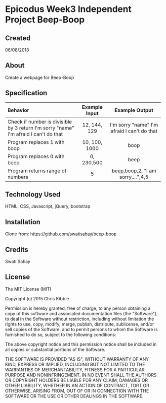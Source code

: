 # Epicodus Week3 Independent Project Beep-Boop

## Created

06/08/2018

## About

Create a webpage for Beep-Boop

## Specification


|Behavior|Example Input|Example Output|
|:--------|:-------------:|:--------------:|
|Check if number is divisible by 3 return I'm sorry "name" I'm afraid I can't do that|12, 144, 129|I'm sorry "name" I'm afraid I can't do that
|Program replaces 1 with boop |10, 100, 1000|boop
|Program replaces 0 with beep |0, 230,500|beep
|Program returns range of numbers  |5|beep,boop,2, "I am sorry....",4,5


## Technology Used

HTML, CSS, Javascript, jQuery, bootstrap

## Installation
Clone from: https://github.com/swatisahay/beep-boop

## Credits
Swati Sahay

## License

The MIT License (MIT)

Copyright (c) 2015 Chris Kibble

Permission is hereby granted, free of charge, to any person obtaining a copy of this software and associated documentation files (the "Software"), to deal in the Software without restriction, including without limitation the rights to use, copy, modify, merge, publish, distribute, sublicense, and/or sell copies of the Software, and to permit persons to whom the Software is furnished to do so, subject to the following conditions:

The above copyright notice and this permission notice shall be included in all copies or substantial portions of the Software.

THE SOFTWARE IS PROVIDED "AS IS", WITHOUT WARRANTY OF ANY KIND, EXPRESS OR IMPLIED, INCLUDING BUT NOT LIMITED TO THE WARRANTIES OF MERCHANTABILITY, FITNESS FOR A PARTICULAR PURPOSE AND NONINFRINGEMENT. IN NO EVENT SHALL THE AUTHORS OR COPYRIGHT HOLDERS BE LIABLE FOR ANY CLAIM, DAMAGES OR OTHER LIABILITY, WHETHER IN AN ACTION OF CONTRACT, TORT OR OTHERWISE, ARISING FROM, OUT OF OR IN CONNECTION WITH THE SOFTWARE OR THE USE OR OTHER DEALINGS IN THE SOFTWARE.
